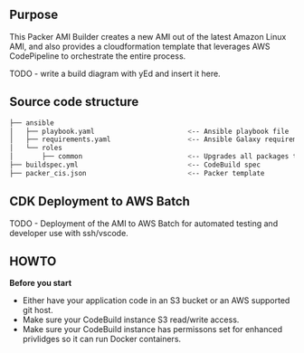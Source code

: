 ## Purpose

This Packer AMI Builder creates a new AMI out of the latest Amazon Linux AMI, and also provides a cloudformation template that leverages AWS CodePipeline to 
orchestrate the entire process.

TODO - write a build diagram with yEd and insert it here.

## Source code structure

```bash
├── ansible
│   ├── playbook.yaml                       <-- Ansible playbook file
│   ├── requirements.yaml                   <-- Ansible Galaxy requirements containing additional Roles to be used (CIS, Cloudwatch Logs)
│   └── roles
│       ├── common                          <-- Upgrades all packages through ``yum``
├── buildspec.yml                           <-- CodeBuild spec 
├── packer_cis.json                         <-- Packer template
```

## CDK Deployment to AWS Batch
TODO - Deployment of the AMI to AWS Batch for automated testing and developer use with ssh/vscode.

## HOWTO

**Before you start**

* Either have your application code in an S3 bucket or an AWS supported git host.
* Make sure your CodeBuild instance S3 read/write access.
* Make sure your CodeBuild instance has permissons set for enhanced privlidges so it can run Docker containers.

